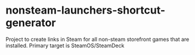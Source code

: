 # nonsteam-launchers-shortcut-generator
Project to create links in Steam for all non-steam storefront games that are installed.  Primary target is SteamOS/SteamDeck
